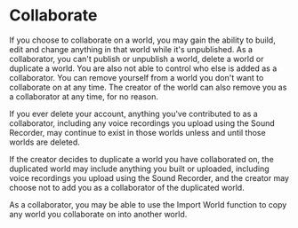 # Collaborate

If you choose to collaborate on a world, you may gain the ability to build, edit and change anything in that world while it's unpublished. As a collaborator, you can't publish or unpublish a world, delete a world or duplicate a world. You are also not able to control who else is added as a collaborator. You can remove yourself from a world you don't want to collaborate on at any time. The creator of the world can also remove you as a collaborator at any time, for no reason.

If you ever delete your account, anything you've contributed to as a collaborator, including any voice recordings you upload using the Sound Recorder, may continue to exist in those worlds unless and until those worlds are deleted.

If the creator decides to duplicate a world you have collaborated on, the duplicated world may include anything you built or uploaded, including voice recordings you upload using the Sound Recorder, and the creator may choose not to add you as a collaborator of the duplicated world.

As a collaborator, you may be able to use the Import World function to copy any world you collaborate on into another world.
